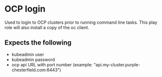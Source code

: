 # OCP login
Used to login to OCP clusters prior to running command line tasks.  This play role will also install a copy of the oc client.

## Expects the following

- kubeadmin user
- kubeadmin password
- ocp api URL with port number  (example: "api.my-cluster.purple-chesterfield.com:6443")
